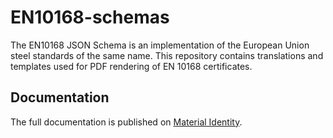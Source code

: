 # EN10168-schemas

The EN10168 JSON Schema is an implementation of the European Union steel standards of the same name. This repository contains translations and templates used for PDF rendering of EN 10168 certificates.

## Documentation
The full documentation is published on [Material Identity](https://material-identity.org/en10168).

